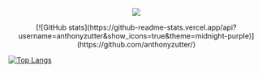 <p align="center">
  <img src="https://media4.giphy.com/media/uprwwjptZW4Za/giphy.gif">
</p>

<p align="center">
  [![GitHub stats](https://github-readme-stats.vercel.app/api?username=anthonyzutter&show_icons=true&theme=midnight-purple)](https://github.com/anthonyzutter/)

  [![Top Langs](https://github-readme-stats.vercel.app/api/top-langs/?username=anthonyzutter&layout=compact)](https://github.com/anthonyzutter/)
</p>
